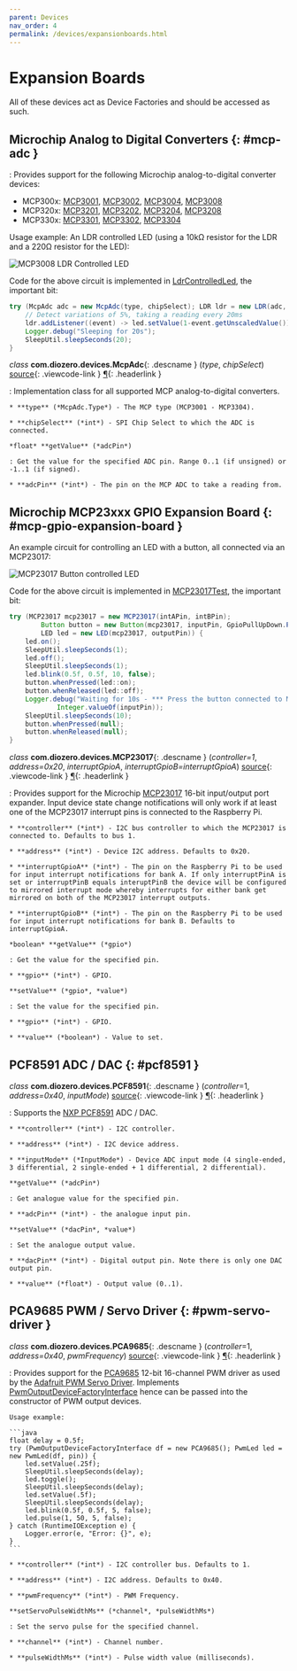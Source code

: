 ```yaml
---
parent: Devices
nav_order: 4
permalink: /devices/expansionboards.html
---
```


# Expansion Boards

All of these devices act as Device Factories and should be accessed as such.

## Microchip Analog to Digital Converters {: #mcp-adc }

: Provides support for the following Microchip analog-to-digital converter devices:

+ MCP300x: [MCP3001](http://www.microchip.com/wwwproducts/en/MCP3001), [MCP3002](http://www.microchip.com/wwwproducts/en/MCP3002), [MCP3004](http://www.microchip.com/wwwproducts/en/MCP3004), [MCP3008](http://www.microchip.com/wwwproducts/en/MCP3008)
+ MCP320x: [MCP3201](http://www.microchip.com/wwwproducts/en/MCP3201), [MCP3202](http://www.microchip.com/wwwproducts/en/MCP3202), [MCP3204](http://www.microchip.com/wwwproducts/en/MCP3204), [MCP3208](http://www.microchip.com/wwwproducts/en/MCP3208)
+ MCP330x: [MCP3301](http://www.microchip.com/wwwproducts/en/MCP3301), [MCP3302](http://www.microchip.com/wwwproducts/en/MCP3302), [MCP3304](http://www.microchip.com/wwwproducts/en/MCP3304)

Usage example: An LDR controlled LED (using a 10k&#8486; resistor for the LDR and a 220&#8486; resistor for the LED):

![MCP3008 LDR Controlled LED](/assets/images/MCP3008_LDR_LED.png "MCP3008 LDR Controlled LED")

Code for the above circuit is implemented in [LdrControlledLed](https://github.com/mattjlewis/diozero/blob/master/diozero-sampleapps/src/main/java/com/diozero/sampleapps/LdrControlledLed.java), the important bit:

```java
try (McpAdc adc = new McpAdc(type, chipSelect); LDR ldr = new LDR(adc, pin, vRef, r1); PwmLed led = new PwmLed(ledPin)) {
	// Detect variations of 5%, taking a reading every 20ms
	ldr.addListener((event) -> led.setValue(1-event.getUnscaledValue()), .05f, 20);
	Logger.debug("Sleeping for 20s");
	SleepUtil.sleepSeconds(20);
}
```

*class* **com.diozero.devices.McpAdc**{: .descname } (*type*, *chipSelect*) [source](https://github.com/mattjlewis/diozero/blob/master/diozero-core/src/main/java/com/diozero/devices/McpAdc.java){: .viewcode-link } [&para;](ExpansionBoards.md#mcpadc "Permalink to this definition"){: .headerlink }

: Implementation class for all supported MCP analog-to-digital converters.

    * **type** (*McpAdc.Type*) - The MCP type (MCP3001 - MCP3304).
    
    * **chipSelect** (*int*) - SPI Chip Select to which the ADC is connected.
    
    *float* **getValue** (*adcPin*)
    
    : Get the value for the specified ADC pin. Range 0..1 (if unsigned) or -1..1 (if signed).
    
    * **adcPin** (*int*) - The pin on the MCP ADC to take a reading from.
    

## Microchip MCP23xxx GPIO Expansion Board {: #mcp-gpio-expansion-board }

An example circuit for controlling an LED with a button, all connected via an MCP23017:

![MCP23017 Button controlled LED](/assets/images/MCP23017_LED_Button.png "MCP23017 Button controlled LED")

Code for the above circuit is implemented in [MCP23017Test](https://github.com/mattjlewis/diozero/blob/master/diozero-sampleapps/src/main/java/com/diozero/sampleapps/MCP23017Test.java), the important bit:

```java
try (MCP23017 mcp23017 = new MCP23017(intAPin, intBPin);
		Button button = new Button(mcp23017, inputPin, GpioPullUpDown.PULL_UP);
		LED led = new LED(mcp23017, outputPin)) {
	led.on();
	SleepUtil.sleepSeconds(1);
	led.off();
	SleepUtil.sleepSeconds(1);
	led.blink(0.5f, 0.5f, 10, false);
	button.whenPressed(led::on);
	button.whenReleased(led::off);
	Logger.debug("Waiting for 10s - *** Press the button connected to MCP23017 pin {} ***",
			Integer.valueOf(inputPin));
	SleepUtil.sleepSeconds(10);
	button.whenPressed(null);
	button.whenReleased(null);
}
```

*class* **com.diozero.devices.MCP23017**{: .descname } (*controller=1*, *address=0x20*, *interruptGpioA*, *interruptGpioB=interruptGpioA*) [source](https://github.com/mattjlewis/diozero/blob/master/diozero-core/src/main/java/com/diozero/devices/MCP23017.java){: .viewcode-link } [&para;](ExpansionBoards.md#mcp23017 "Permalink to this definition"){: .headerlink }

: Provides support for the Microchip [MCP23017](http://www.microchip.com/wwwproducts/Devices.aspx?product=MCP23017) 16-bit input/output port expander. Input device state change notifications will only work if at least one of the MCP23017 interrupt pins is connected to the Raspberry Pi.

    * **controller** (*int*) - I2C bus controller to which the MCP23017 is connected to. Defaults to bus 1.
    
    * **address** (*int*) - Device I2C address. Defaults to 0x20.
    
    * **interruptGpioA** (*int*) - The pin on the Raspberry Pi to be used for input interrupt notifications for bank A. If only interruptPinA is set or interruptPinB equals interuptPinB the device will be configured to mirrored interrupt mode whereby interrupts for either bank get mirrored on both of the MCP23017 interrupt outputs.
    
    * **interruptGpioB** (*int*) - The pin on the Raspberry Pi to be used for input interrupt notifications for bank B. Defaults to interruptGpioA.
    
    *boolean* **getValue** (*gpio*)
    
    : Get the value for the specified pin.
    
    * **gpio** (*int*) - GPIO.
    
    **setValue** (*gpio*, *value*)
    
    : Set the value for the specified pin.
    
    * **gpio** (*int*) - GPIO.
    
    * **value** (*boolean*) - Value to set.


## PCF8591 ADC / DAC {: #pcf8591 }

*class* **com.diozero.devices.PCF8591**{: .descname } (*controller*=1, *address=0x40*, *inputMode*) [source](https://github.com/mattjlewis/diozero/blob/master/diozero-core/src/main/java/com/diozero/devices/PCF8591.java){: .viewcode-link } [&para;](ExpansionBoards.md#pcf8591 "Permalink to this definition"){: .headerlink }

: Supports the [NXP PCF8591](http://www.nxp.com/documents/data_sheet/PCF8591.pdf) ADC / DAC.

    * **controller** (*int*) - I2C controller.
    
    * **address** (*int*) - I2C device address.
    
    * **inputMode** (*InputMode*) - Device ADC input mode (4 single-ended, 3 differential, 2 single-ended + 1 differential, 2 differential).
    
    **getValue** (*adcPin*)
    
    : Get analogue value for the specified pin.
    
    * **adcPin** (*int*) - the analogue input pin.
    
    **setValue** (*dacPin*, *value*)
    
    : Set the analogue output value.
    
    * **dacPin** (*int*) - Digital output pin. Note there is only one DAC output pin.
    
    * **value** (*float*) - Output value (0..1).


## PCA9685 PWM / Servo Driver {: #pwm-servo-driver }

*class* **com.diozero.devices.PCA9685**{: .descname } (*controller*=1, *address=0x40*, *pwmFrequency*) [source](https://github.com/mattjlewis/diozero/blob/master/diozero-core/src/main/java/com/diozero/devices/PCA9685.java){: .viewcode-link } [&para;](ExpansionBoards.md#pca9685 "Permalink to this definition"){: .headerlink }

: Provides support for the [PCA9685](http://www.nxp.com/products/power-management/lighting-driver-and-controller-ics/i2c-led-display-control/16-channel-12-bit-pwm-fm-plus-ic-bus-led-controller:PCA9685) 12-bit 16-channel PWM driver as used by the [Adafruit PWM Servo Driver](https://www.adafruit.com/product/815). Implements [PwmOutputDeviceFactoryInterface](https://github.com/mattjlewis/diozero/blob/master/diozero-core/src/main/java/com/diozero/internal/provider/PwmOutputDeviceFactoryInterface.java) hence can be passed into the constructor of PWM output devices.

    Usage example:

    ```java
    float delay = 0.5f;
    try (PwmOutputDeviceFactoryInterface df = new PCA9685(); PwmLed led = new PwmLed(df, pin)) {
    	led.setValue(.25f);
    	SleepUtil.sleepSeconds(delay);
    	led.toggle();
    	SleepUtil.sleepSeconds(delay);
    	led.setValue(.5f);
    	SleepUtil.sleepSeconds(delay);
    	led.blink(0.5f, 0.5f, 5, false);
    	led.pulse(1, 50, 5, false);
    } catch (RuntimeIOException e) {
    	Logger.error(e, "Error: {}", e);
    }
    ```
    
    * **controller** (*int*) - I2C controller bus. Defaults to 1.
    
    * **address** (*int*) - I2C address. Defaults to 0x40.
    
    * **pwmFrequency** (*int*) - PWM Frequency.

    **setServoPulseWidthMs** (*channel*, *pulseWidthMs*)
    
    : Set the servo pulse for the specified channel.
    
    * **channel** (*int*) - Channel number.
    
    * **pulseWidthMs** (*int*) - Pulse width value (milliseconds).
    